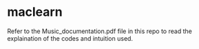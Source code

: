 # maclearn
Refer to the Music_documentation.pdf file in this repo to read the explaination of the codes and intuition used.
